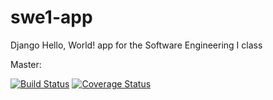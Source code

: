 # swe1-app
Django Hello, World! app for the Software Engineering I class


Master:

[![Build Status](https://travis-ci.com/ab7289/swe1-app.svg?branch=master)](https://travis-ci.com/ab7289/swe1-app)
[![Coverage Status](https://coveralls.io/repos/github/ab7289/swe1-app/badge.svg?branch=master)](https://coveralls.io/github/ab7289/swe1-app?branch=master)
